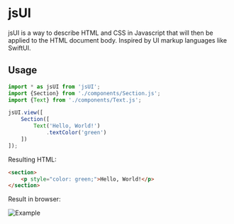 # jsUI

jsUI is a way to describe HTML and CSS in Javascript that will then be applied to the HTML document body. Inspired by UI markup languages like SwiftUI.

## Usage

```javascript
import * as jsUI from 'jsUI';
import {Section} from './components/Section.js';
import {Text} from './components/Text.js';

jsUI.view([
	Section([
		Text('Hello, World!')
			.textColor('green')
    ])
]);
```

Resulting HTML:

```html
<section>
    <p style="color: green;">Hello, World!</p>
</section>
```

Result in browser:

![Example](https://i.imgur.com/8MgKcE4.png)
